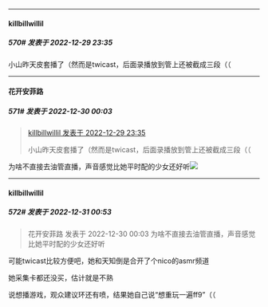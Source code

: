 

*****

####  killbillwillil  
##### 570#       发表于 2022-12-29 23:35

小山昨天皮套播了（然而是twicast，后面录播放到管上还被截成三段（（



*****

####  花开安菲路  
##### 571#       发表于 2022-12-30 00:03

<blockquote><a href="httphttps://bbs.saraba1st.com/2b/forum.php?mod=redirect&amp;goto=findpost&amp;pid=59135255&amp;ptid=2028626" target="_blank">killbillwillil 发表于 2022-12-29 23:35</a>

小山昨天皮套播了（然而是twicast，后面录播放到管上还被截成三段（（</blockquote>
为啥不直接去油管直播，声音感觉比她平时配的少女还好听<img src="https://static.saraba1st.com/image/smiley/face2017/074.png" referrerpolicy="no-referrer">



*****

####  killbillwillil  
##### 572#       发表于 2022-12-31 00:53

<blockquote>花开安菲路 发表于 2022-12-30 00:03
为啥不直接去油管直播，声音感觉比她平时配的少女还好听</blockquote>
可能twicast比较方便吧，她和天知倒是合开了个nico的asmr频道

她采集卡都还没买，估计就是不熟

说想播游戏，观众建议环还有喷，结果她自己说“想重玩一遍ff9”（（

